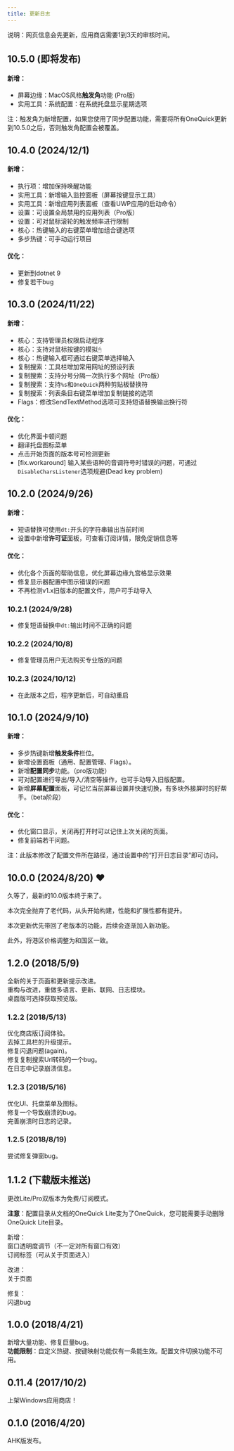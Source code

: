 ```yaml
---
title: 更新日志
---
```


说明：网页信息会先更新，应用商店需要1到3天的审核时间。

## 10.5.0 (即将发布)

#### 新增：
- 屏幕边缘：MacOS风格**触发角**功能 (Pro版)
- 实用工具：系统配置：在系统托盘显示星期选项

注：触发角为新增配置，如果您使用了同步配置功能，需要将所有OneQuick更新到10.5.0之后，否则触发角配置会被覆盖。

## 10.4.0 (2024/12/1)

#### 新增：
- 执行项：增加保持唤醒功能
- 实用工具：新增输入监控面板（屏幕按键显示工具）
- 实用工具：新增应用列表面板（查看UWP应用的启动命令）
- 设置：可设置全局禁用的应用列表（Pro版）
- 设置：可对鼠标滚轮的触发频率进行限制
- 核心：热键输入的右键菜单增加组合键选项
- 多步热键：可手动运行项目

#### 优化：
- 更新到dotnet 9
- 修复若干bug

## 10.3.0 (2024/11/22)

#### 新增：
- 核心：支持管理员权限启动程序
- 核心：支持对鼠标按键的模拟🖱
- 核心：热键输入框可通过右键菜单选择输入
- 复制搜索：工具栏增加常用网址的预设列表
- 复制搜索：支持分号分隔一次执行多个网址（Pro版）
- 复制搜索：支持`%s`和`OneQuick`两种剪贴板替换符
- 复制搜索：列表条目右键菜单增加复制链接的选项
- Flags：修改SendTextMethod选项可支持短语替换输出换行符

#### 优化：
- 优化界面卡顿问题
- 翻译托盘图标菜单
- 点击开始页面的版本号可检测更新
- [fix.workaround] 输入某些语种的音调符号时错误的问题，可通过`DisableCharsListener`选项规避(Dead key problem)

## 10.2.0 (2024/9/26)

#### 新增：
- 短语替换可使用`dt:`开头的字符串输出当前时间
- 设置中新增**许可证**面板，可查看订阅详情，限免促销信息等

#### 优化：
- 优化各个页面的帮助信息，优化屏幕边缘九宫格显示效果
- 修复显示器配置中图示错误的问题
- 不再检测v1.x旧版本的配置文件，用户可手动导入

### 10.2.1 (2024/9/28)
- 修复短语替换中`dt:`输出时间不正确的问题

### 10.2.2 (2024/10/8)
- 修复管理员用户无法购买专业版的问题

### 10.2.3 (2024/10/12)
- 在此版本之后，程序更新后，可自动重启

## 10.1.0 (2024/9/10)

#### 新增：
- 多步热键新增**触发条件**栏位。
- 新增设置面板（通用、配置管理、Flags）。
- 新增**配置同步**功能。（pro版功能）
- 可对配置进行导出/导入/清空等操作，也可手动导入旧版配置。
- 新增**屏幕配置**面板，可记忆当前屏幕设置并快速切换，有多块外接屏时的好帮手。（beta阶段）

#### 优化：
- 优化窗口显示，关闭再打开时可以记住上次关闭的页面。
- 修复前端若干问题。

注：此版本修改了配置文件所在路径，通过设置中的“打开日志目录”即可访问。

## 10.0.0 (2024/8/20) ❤️

久等了，最新的10.0版本终于来了。

本次完全抛弃了老代码，从头开始构建，性能和扩展性都有提升。

本次更新优先带回了老版本的功能，后续会逐渐加入新功能。

此外，将港区价格调整为和国区一致。

## 1.2.0 (2018/5/9)

全新的关于页面和更新提示改进。  
重构与改进，重做多语言、更新、联网、日志模块。  
桌面版可选择获取预览版。  

### 1.2.2 (2018/5/13)

优化商店版订阅体验。  
去掉工具栏的升级提示。  
修复闪退问题(again)。  
修复复制搜索Url转码的一个bug。  
在日志中记录崩溃信息。  

### 1.2.3 (2018/5/16)  

优化UI、托盘菜单及图标。  
修复一个导致崩溃的bug。  
完善崩溃时日志的记录。  

### 1.2.5 (2018/8/19)

尝试修复弹窗bug。

## 1.1.2 (下载版未推送)

更改Lite/Pro双版本为免费/订阅模式。

**注意**：配置目录从文档的OneQuick Lite变为了OneQuick，您可能需要手动删除OneQuick Lite目录。

新增：  
窗口透明度调节（不一定对所有窗口有效）  
订阅标签（可从关于页面进入）  

改进：  
关于页面  

修复：  
闪退bug  

## 1.0.0 (2018/4/21)

新增大量功能、修复巨量bug。  
**功能限制**：自定义热键、按键映射功能仅有一条能生效。配置文件切换功能不可用。

## 0.11.4 (2017/10/2)

上架Windows应用商店！

## 0.1.0 (2016/4/20) 

AHK版发布。
